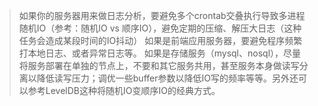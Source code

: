 > 如果你的服务器用来做日志分析，要避免多个crontab交叠执行导致多进程随机IO（参考：随机IO vs 顺序IO），避免定期的压缩、解压大日志（这种任务会造成某段时间的IO抖动）
> 如果是前端应用服务器，要避免程序频繁打本地日志、或者异常日志等。
> 如果是存储服务（mysql、nosql），尽量将服务部署在单独的节点上，不要和其它服务共用，甚至服务本身做读写分离以降低读写压力；调优一些buffer参数以降低IO写的频率等等。另外还可以参考LevelDB这种将随机IO变顺序IO的经典方式。
